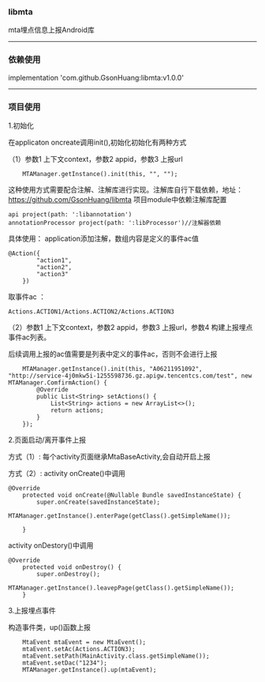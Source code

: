 ### libmta
mta埋点信息上报Android库

---


### 依赖使用
implementation 'com.github.GsonHuang:libmta:v1.0.0'

---


### 项目使用

1.初始化

在applicaton oncreate调用init(),初始化初始化有两种方式


（1）参数1 上下文context，参数2 appid，参数3 上报url
```
    MTAManager.getInstance().init(this, "", "");
```
这种使用方式需要配合注解、注解库进行实现。注解库自行下载依赖，地址：https://github.com/GsonHuang/libmta
项目module中依赖注解库配置
```
api project(path: ':libannotation')
annotationProcessor project(path: ':libProcessor')//注解器依赖
```
具体使用：
application添加注解，数组内容是定义的事件ac值
    
```
@Action({
        "action1",
        "action2",
        "action3"
    })
```


取事件ac ：
```
Actions.ACTION1/Actions.ACTION2/Actions.ACTION3
```


（2）参数1 上下文context，参数2 appid，参数3 上报url，参数4 构建上报埋点事件ac列表。

后续调用上报的ac值需要是列表中定义的事件ac，否则不会进行上报

```
    MTAManager.getInstance().init(this, "A06211951092", "http://service-4j0mkw5i-1255598736.gz.apigw.tencentcs.com/test", new MTAManager.ComfirmAction() {
        @Override
        public List<String> setActions() {
            List<String> actions = new ArrayList<>();
            return actions;
        }
    });
```


2.页面启动/离开事件上报

方式（1）:
每个activity页面继承MtaBaseActivity,会自动开启上报

方式（2）:
activity onCreate()中调用

```
@Override
    protected void onCreate(@Nullable Bundle savedInstanceState) {
        super.onCreate(savedInstanceState);
        MTAManager.getInstance().enterPage(getClass().getSimpleName());

    }
```


activity onDestory()中调用

```
@Override
    protected void onDestroy() {
        super.onDestroy();
        MTAManager.getInstance().leavepPage(getClass().getSimpleName());
    }
```


3.上报埋点事件

构造事件类，up()函数上报
    
```
    MtaEvent mtaEvent = new MtaEvent();
    mtaEvent.setAc(Actions.ACTION3);
    mtaEvent.setPath(MainActivity.class.getSimpleName());
    mtaEvent.setDac("1234");
    MTAManager.getInstance().up(mtaEvent);
```
